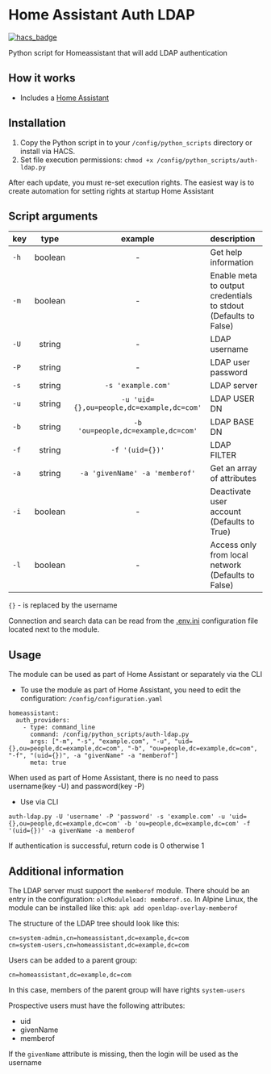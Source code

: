 # Home Assistant Auth LDAP
[![hacs_badge](https://img.shields.io/badge/HACS-Default-orange.svg)](https://github.com/custom-components/hacs)

Python script for Homeassistant that will add LDAP authentication
## How it works
- Includes a [Home Assistant](https://www.home-assistant.io/docs/authentication/providers/#command-line)

## Installation
1. Copy the Python script in to your `/config/python_scripts` directory or install via HACS.
2. Set file execution permissions: `chmod +x /config/python_scripts/auth-ldap.py`

After each update, you must re-set execution rights. The easiest way is to create automation for setting rights at startup Home Assistant

## Script arguments
 key | type | example | description |
 :-- | :--: | :-----: | :---------- |
`-h` | boolean | - | Get help information
`-m` | boolean | - | Enable meta to output credentials to stdout<br>(Defaults to False)
`-U` | string  | - | LDAP username
`-P` | string  | - | LDAP user password
`-s` | string  | `-s 'example.com'` | LDAP server
`-u` | string  | `-u 'uid={},ou=people,dc=example,dc=com'` | LDAP USER DN
`-b` | string  | `-b 'ou=people,dc=example,dc=com'` | LDAP BASE DN
`-f` | string  | `-f '(uid={})'` | LDAP FILTER
`-a` | string  | `-a 'givenName' -a 'memberof'` | Get an array of attributes
`-i` | boolean | - | Deactivate user account<br>(Defaults to True)
`-l` | boolean | - | Access only from local network<br>(Defaults to False)

`{}` - is replaced by the username

Connection and search data can be read from the [.env.ini](https://github.com/Losenmann/ha-auth-ldap/blob/master/.env.ini) configuration file located next to the module.

## Usage
The module can be used as part of Home Assistant or separately via the CLI

- To use the module as part of Home Assistant, you need to edit the configuration: `/config/configuration.yaml`
```
homeassistant:
  auth_providers:
    - type: command_line
      command: /config/python_scripts/auth-ldap.py
      args: ["-m", "-s", "example.com", "-u", "uid={},ou=people,dc=example,dc=com", "-b", "ou=people,dc=example,dc=com", "-f", "(uid={})", -a "givenName" -a "memberof"]
      meta: true
```
When used as part of Home Assistant, there is no need to pass username(key -U) and password(key -P)
- Use via CLI

`auth-ldap.py -U 'username' -P 'password' -s 'example.com' -u 'uid={},ou=people,dc=example,dc=com' -b 'ou=people,dc=example,dc=com' -f '(uid={})' -a givenName -a memberof`

If authentication is successful, return code is 0 otherwise 1

## Additional information
The LDAP server must support the `memberof` module. There should be an entry in the configuration: `olcModuleload: memberof.so`. In Alpine Linux, the module can be installed like this: `apk add openldap-overlay-memberof`

The structure of the LDAP tree should look like this:
```
cn=system-admin,cn=homeassistant,dc=example,dc=com
cn=system-users,cn=homeassistant,dc=example,dc=com
```

Users can be added to a parent group:
```
cn=homeassistant,dc=example,dc=com
```
In this case, members of the parent group will have rights `system-users`

Prospective users must have the following attributes:
- uid
- givenName
- memberof

If the `givenName` attribute is missing, then the login will be used as the username
